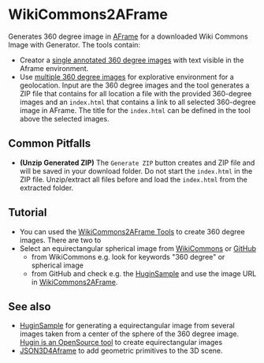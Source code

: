 # WikiCommons2AFrame
Generates 360 degree image in [AFrame](https://aframe.io) for a downloaded Wiki Commons Image with Generator. The tools contain:
* Creator a [single annotated 360 degree images](https://niebert.github.io/WikiCommons2AFrame/aframe360starter.html) with text visible in the Aframe environment.
* Use [multiple 360 degree images](https://niebert.github.io/WikiCommons2AFrame/aframe360starter.html) for explorative environment for a geolocation. Input are the 360 degree images and the tool generates a ZIP file that contains for all location a file with the provided 360-degree images and an `index.html` that contains a link to all selected  360-degree image in AFrame. The title for the `index.html` can be defined in the tool above the selected images.

## Common Pitfalls
* **(Unzip Generated ZIP)** The `Generate ZIP` button creates and ZIP file and will be saved in your download folder. Do not start the `index.html` in the ZIP file. Unzip/extract all files before and load the `index.html` from the extracted folder.

## Tutorial
* You can used the [WikiCommons2AFrame Tools](https://niebert.github.io/WikiCommons2AFrame) to create 360 degree images. There are two to
* Select an equirectangular spherical image from [WikiCommons](https://upload.wikimedia.org/wikipedia/commons/thumb/d/d8/Aldara_parks.jpg/1280px-Aldara_parks.jpg) or [GitHub](https://www.github.com/niebert/HuginSample)
   * from WikiCommons e.g. look for keywords "360 degree" or spherical image  
   * from GitHub and check e.g. the [HuginSample](https://www.github.com/niebert/HuginSample) and use the image URL in [WikiCommons2AFrame](https://niebert.github.io/WikiCommons2AFrame).


## See also
* [HuginSample](https://www.github.com/niebert/HuginSample) for generating a equirectangular image from several images taken from a center of the sphere of the 360 degree image. [Hugin is an OpenSource tool](http://hugin.sourceforge.net/) to create equirectangular images
* [JSON3D4Aframe](https://niebert.github.io/JSON3D4Aframe) to add geometric primitives to the 3D scene.

